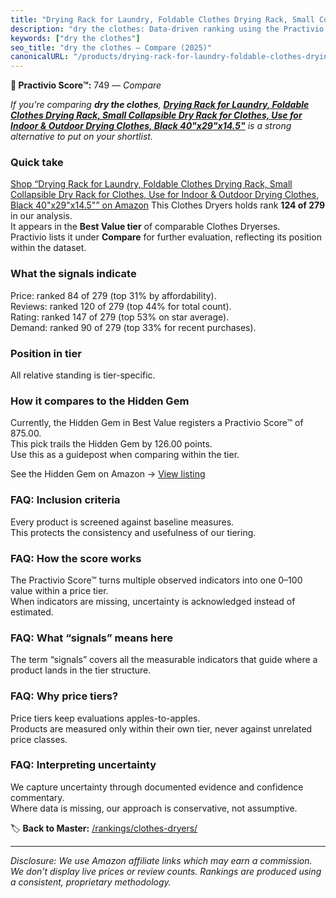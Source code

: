 ```yaml
---
title: "Drying Rack for Laundry, Foldable Clothes Drying Rack, Small Collapsible Dry Rack for Clothes, Use for Indoor & Outdoor Drying Clothes, Black 40\"x29\"x14.5\""
description: "dry the clothes: Data-driven ranking using the Practivio Score™. Positioned by quality, value, demand, findability, momentum."
keywords: ["dry the clothes"]
seo_title: "dry the clothes — Compare (2025)"
canonicalURL: "/products/drying-rack-for-laundry-foldable-clothes-drying-rack-small-collapsible-dry-rack-for-clothes-use-for-indoor-outdoor-drying-clothes-black-40x29x145-B0CP915NKD/"
---
```


**🛒 Practivio Score™:** 749 — _Compare_


*If you're comparing **dry the clothes**, **[Drying Rack for Laundry, Foldable Clothes Drying Rack, Small Collapsible Dry Rack for Clothes, Use for Indoor & Outdoor Drying Clothes, Black 40"x29"x14.5"](https://www.amazon.com/dp/B0CP915NKD?tag=practivio-20)** is a strong alternative to put on your shortlist.*
### Quick take
[Shop “Drying Rack for Laundry, Foldable Clothes Drying Rack, Small Collapsible Dry Rack for Clothes, Use for Indoor & Outdoor Drying Clothes, Black 40"x29"x14.5"” on Amazon](https://www.amazon.com/dp/B0CP915NKD?tag=practivio-20)
This Clothes Dryers holds rank **124 of 279** in our analysis.  
It appears in the **Best Value tier** of comparable Clothes Dryerses.  
Practivio lists it under **Compare** for further evaluation, reflecting its position within the dataset.

### What the signals indicate
Price: ranked 84 of 279 (top 31% by affordability).  
Reviews: ranked 120 of 279 (top 44% for total count).  
Rating: ranked 147 of 279 (top 53% on star average).  
Demand: ranked 90 of 279 (top 33% for recent purchases).

### Position in tier
All relative standing is tier-specific.

### How it compares to the Hidden Gem
Currently, the Hidden Gem in Best Value registers a Practivio Score™ of 875.00.  
This pick trails the Hidden Gem by 126.00 points.  
Use this as a guidepost when comparing within the tier.  

See the Hidden Gem on Amazon → [View listing](https://www.amazon.com/dp/B00H7P1GPO?tag=practivio-20)

### FAQ: Inclusion criteria
Every product is screened against baseline measures.  
This protects the consistency and usefulness of our tiering.

### FAQ: How the score works
The Practivio Score™ turns multiple observed indicators into one 0–100 value within a price tier.  
When indicators are missing, uncertainty is acknowledged instead of estimated.

### FAQ: What “signals” means here
The term “signals” covers all the measurable indicators that guide where a product lands in the tier structure.

### FAQ: Why price tiers?
Price tiers keep evaluations apples-to-apples.  
Products are measured only within their own tier, never against unrelated price classes.

### FAQ: Interpreting uncertainty
We capture uncertainty through documented evidence and confidence commentary.  
Where data is missing, our approach is conservative, not assumptive.

<!-- Missing template for Compare/CompareWithinPriceClass -->


🏷️ **Back to Master:** [/rankings/clothes-dryers/](/rankings/clothes-dryers/)

---
_Disclosure: We use Amazon affiliate links which may earn a commission. We don’t display live prices or review counts. Rankings are produced using a consistent, proprietary methodology._
